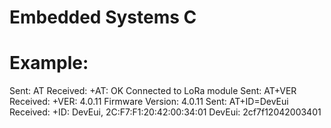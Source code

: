 # Embedded Systems C
# Example: 
Sent: AT
Received: +AT: OK
Connected to LoRa module
Sent: AT+VER
Received: +VER: 4.0.11
Firmware Version:  4.0.11
Sent: AT+ID=DevEui
Received: +ID: DevEui, 2C:F7:F1:20:42:00:34:01
DevEui:  2cf7f12042003401
